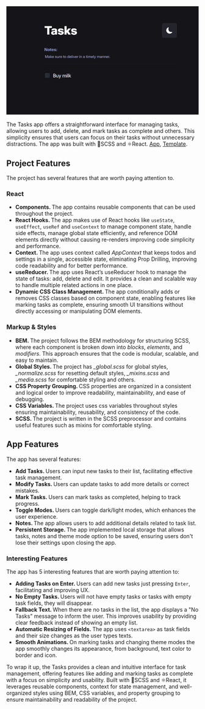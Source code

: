 <img src="assets/app.png" width="600" />

The Tasks app offers a straightforward interface for managing tasks, allowing users to add, delete, and mark tasks as complete and others. This simplicity ensures that users can focus on their tasks without unnecessary distractions. The app was built with 🎨SCSS and ⚛️React. <a href="https://yusuf-youth.github.io/Tasks/">App</a>, <a href="https://www.figma.com/design/wsOmjs3YZUNZnPHo0N36nb/Todo-List-for-Figma-projects-(Community)?node-id=1-230&t=7EC7oTHzV6akIwhA-0">Template</a>. 
<br />

<h2>Project Features</h2>
The project has several features that are worth paying attention to. 
<h3>React</h3>
<ul>
  <li>
    <b>Components. </b> The app contains reusable components that can be used throughout the project.
  </li>
  <li>
    <b>React Hooks. </b> The app makes use of React hooks like <code>useState</code>, <code>useEffect</code>, <code>useRef</code> and <code>useContext</code> to manage component state, handle side effects, manage global state efficiently, and reference DOM elements directly without causing re-renders improving code simplicity and performance.
  </li>
  <li>
    <b>Context. </b> The app uses context called <i>AppContext</i> that keeps todos and settings in a single, accessible state, eliminating Prop Drilling, improving code readability and for better performance.
  </li>
  <li>
    <b>useReducer. </b> The app uses React’s useReducer hook to manage the state of tasks: add, delete and edit. It provides a clean and scalable way to handle multiple related actions in one place.
  </li>
  <li>
    <b>Dynamic CSS Class Management. </b> The app conditionally adds or removes CSS classes based on component state, enabling features like marking tasks as complete, ensuring smooth UI transitions without directly accessing or manipulating DOM elements.
  </li>
</ul>

<h3>Markup & Styles</h3>
<ul>
  <li>
    <b>BEM. </b>The project follows the BEM methodology for structuring SCSS, where each component is broken down into <i>blocks</i>, <i>elements</i>, and <i>modifiers</i>. This approach ensures that the code is modular, scalable, and easy to maintain.
  </li>
  <li>
    <b>Global Styles. </b>The project has <i>_global.scss</i> for global styles, <i>_normalize.scss</i> for resetting default styles, <i>_mixins.scss</i> and <i>_media.scss</i> for comfortable styling and others.
  </li>
  <li>
    <b>CSS Property Grouping. </b> CSS properties are organized in a consistent and logical order to improve readability, maintainability, and ease of debugging.
  </li>
  <li>
    <b>CSS Variables. </b>The project uses css variables throughout styles ensuring maintainability, reusability, and consistency of the code.
  </li>
  <li>
    <b>SCSS. </b>The project is written in the SCSS preprocessor and contains useful features such as mixins for comfortable styling.
  </li>
</ul>

<h2>App Features</h2>
The app has several features:
<ul>
  <li>
    <b>Add Tasks. </b> Users can input new tasks to their list, facilitating effective task management.
  </li>
  <li>
    <b>Modify Tasks. </b> Users can update tasks to add more details or correct mistakes.
  </li>
  <li>
    <b>Mark Tasks. </b> Users can mark tasks as completed, helping to track progress.
  </li>
  <li>
    <b>Toggle Modes. </b> Users can toggle dark/light modes, which enhances the user experience.
  </li>
  <li>
    <b>Notes. </b> The app allows users to add additional details related to task list.
  </li>
  <li>
    <b>Persistent Storage. </b> The app implemented local storage that allows tasks, notes and theme mode option to be saved, ensuring users don't lose their settings upon closing the app.
  </li>
</ul>

<h3>Interesting Features</h3>
The app has 5 interesting features that are worth paying attention to:
<ul>
  <li>
    <b>Adding Tasks on Enter. </b> Users can add new tasks just pressing <code>Enter</code>, facilitating and improving UX.
  </li>
  <li>
    <b>No Empty Tasks. </b> Users will not have empty tasks or tasks with empty task fields, they will disappear.
  </li>
  <li>
    <b>Fallback Text. </b> When there are no tasks in the list, the app displays a "No Tasks" message to inform the user. This improves usability by providing clear feedback instead of showing an empty list.
  </li>
  <li>
    <b>Automatic Resizing of Fields. </b> The app uses <code>&lt;textarea&gt;</code> as task fields and their size changes as the user types texts.
  </li>
  <li>
    <b>Smooth Animations. </b> On marking tasks and changing theme modes the app smoothly changes its appearance, from background, text color to border and icon.
  </li>
</ul>

To wrap it up, the Tasks provides a clean and intuitive interface for task management, offering features like adding and marking tasks as complete with a focus on simplicity and usability. Built with 🎨SCSS and ⚛️React, it leverages reusable components, context for state management, and well-organized styles using BEM, CSS variables, and property grouping to ensure maintainability and readability of the project.
